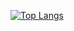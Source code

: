 [![Top Langs](https://github-readme-stats.vercel.app/api/top-langs/?username=1dxrpz&layout=compact)](https://github.com/1dxrpz/github-readme-stats)
